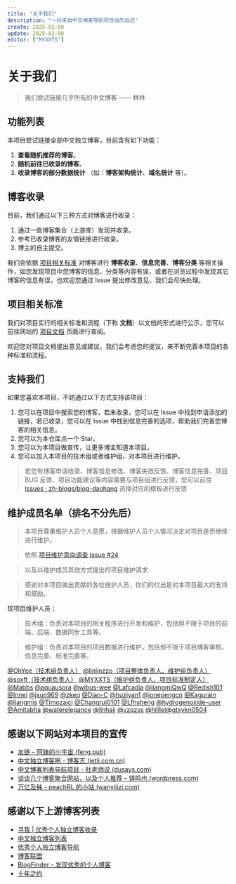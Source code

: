 ```yaml
---
title: "关于我们"
description: "一份来自中文博客导航项目组的自述"
create: 2025-02-08
update: 2025-02-08
editor: ["MYXXTS"]
---
```

# 关于我们

> 我们尝试链接几乎所有的中文博客 —— 林林

## 功能列表

本项目尝试链接全部中文独立博客，目前含有如下功能：

1. **查看随机推荐的博客**。
2. **随机前往已收录的博客**。
3. **收录博客的部分数据统计** （如：**博客架构统计**、**域名统计** 等）。

## 博客收录

目前，我们通过以下三种方式对博客进行收录：

1. 通过一些博客集合（上游库）发现并收录。
2. 参考已收录博客的友情链接进行收录。
3. 博主的自主提交。

我们会依据 [项目相关标准](#项目相关标准) 对博客进行 **博客收录**、**信息完善**、**博客分类** 等相关操作，如您发现项目中您博客的信息、分类等内容有误，或者在浏览过程中发现其它博客的信息有误，也欢迎您通过 Issue 提出修改意见，我们会尽快处理。

## 项目相关标准

我们对项目实行的相关标准和流程（下称 **文档**）以文档的形式进行公示，您可以前往网站的 [项目文档](/docs) 页面进行查阅。

欢迎您对项目文档提出意见或建议，我们会考虑您的提议，来不断完善本项目的各种标准和流程。

## 支持我们

如果您喜欢本项目，不妨通过以下方式支持该项目：

1. 您可以在项目中搜索您的博客，若未收录，您可以在 Issue 中找到申请添加的链接，若已收录，您可以在 Issue 中找到信息完善的选项，帮助我们完善您博客的相关信息。
2. 您可以为本仓库点一个 Star。
3. 您可以为本项目做宣传，让更多博主知道本项目。
4. 您可以加入本项目的技术组或者维护组，对本项目进行维护。

> 若您有博客申请收录、博客信息修改、博客失效反馈、博客信息完善、项目 BUG 反馈、项目功能建议等内容需要与项目组进行反馈，您可以前往 [Issues · zh-blogs/blog-daohang](https://github.com/zh-blogs/blog-daohang/issues/new/choose) 选择对应的模板进行反馈

## 维护成员名单（排名不分先后）

> 本项目尊重维护人员个人意愿，根据维护人员个人情况决定对项目是否继续进行维护。

> 依照 [项目维护意向调查 Issue #24](https://github.com/zh-blogs/blog-daohang/issues/24)

> 以及以维护成员其他方式提出的项目维护请求

> 感谢对本项目做出贡献的各位维护人员，你们的付出是对本项目最大的支持和鼓励。

现项目维护人员：

> 技术组：负责对本项目的相关程序进行开发和维护，包括但不限于项目的前端、后端、数据同步工具等。

> 维护组：负责对本项目的项目数据进行维护，包括但不限于项目博客审核、信息完善、标准完善等。

[@OhYee（技术组负责人）](https://github.com/OhYee) [@linlinzzo（项目整体负责人、维护组负责人）](https://github.com/linlinzzo) [@soxft（技术组负责人）](https://github.com/soxft) [@MYXXTS（维护组负责人、项目标准制定人）](https://github.com/MYXXTS)  [@Mabbs](https://github.com/Mabbs) [@aquausora](https://github.com/aquausora) [@wibus-wee](https://github.com/wibus-wee)   [@Lafcadia](https://github.com/Lafcadia) [@liangmiQwQ](https://github.com/liangmiQwQ) [@Redish101](https://github.com/Redish101) [@Innei](https://github.com/Innei) [@jsun969](https://github.com/jsun969) [@zkeq](https://github.com/zkeq) [@Dian-C](https://github.com/Dian-C) [@huziyan1](https://github.com/huziyan1) [@jonepengcn](https://github.com/jonepengcn) [@Kagurain](https://github.com/Kagurain) [@liangmis](https://github.com/liangmis) [@Timozaici](https://github.com/Timozaici) [@Changrui0101](https://github.com/Changrui0101) [@Lfhsheng](https://github.com/Lfhsheng) [@hydrogenoxide-user](https://github.com/hydrogenoxide-user) [@Amitabha](https://github.com/Amitabha)  [@waterelegance](https://github.com/waterelegance)  [@linhaii](https://github.com/linhaii) [@yzqzss](https://github.com/yzqzss) [@hilllei](https://github.com/hilllei)[@gtxykn0504](https://github.com/gtxykn0504/)

## 感谢以下网站对本项目的宣传

- [友链 – 阿锋的小宇宙 (feng.pub)](https://feng.pub/links)
- [中文独立博客圈 - 博客志 (jetli.com.cn)](http://www.jetli.com.cn/quan.html)
- [中文博客列表导航项目 - 杜老师说 (dusays.com)](https://dusays.com/494/)
- [谈谈几个博客聚合网站，以及个人推荐 – 铎鸣也 (wordpress.com)](https://zhengduo.wordpress.com/2022/12/09/zh-blogs-site-link/)
- [万亿及秭 - peachRL 的小站 (wanyijizi.com)](https://wanyijizi.com/)

## 感谢以下上游博客列表

- [寻我 | 优秀个人独立博客收录](https://seekbetter.me/)
- [中文独立博客列表](https://github.com/timqian/chinese-independent-blogs)
- [优秀个人独立博客导航](http://www.jetli.com.cn/)
- [博客联盟](https://blorg.cn/)
- [BlogFinder - 发现优秀的个人博客](https://bf.zzxworld.com/)
- [十年之约](https://www.foreverblog.cn/)
